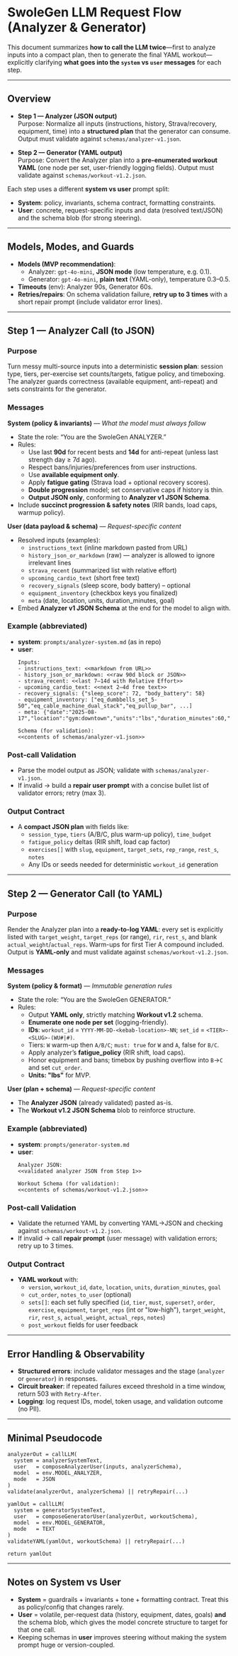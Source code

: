 # SwoleGen LLM Request Flow (Analyzer & Generator)

This document summarizes **how to call the LLM twice**—first to analyze inputs into a compact plan, then to generate the final YAML workout—explicitly clarifying **what goes into the `system` vs `user` messages** for each step.

---

## Overview

- **Step 1 — Analyzer (JSON output)**  
  Purpose: Normalize all inputs (instructions, history, Strava/recovery, equipment, time) into a **structured plan** that the generator can consume. Output must validate against `schemas/analyzer-v1.json`.

- **Step 2 — Generator (YAML output)**  
  Purpose: Convert the Analyzer plan into a **pre-enumerated workout YAML** (one node per set, user-friendly logging fields). Output must validate against `schemas/workout-v1.2.json`.

Each step uses a different **system vs user** prompt split:
- **System**: policy, invariants, schema contract, formatting constraints.
- **User**: concrete, request-specific inputs and data (resolved text/JSON) and the schema blob (for strong steering).

---

## Models, Modes, and Guards

- **Models (MVP recommendation)**:  
  - Analyzer: `gpt-4o-mini`, **JSON mode** (low temperature, e.g. 0.1).  
  - Generator: `gpt-4o-mini`, **plain text** (YAML-only), temperature 0.3–0.5.
- **Timeouts** (env): Analyzer 90s, Generator 60s.
- **Retries/repairs**: On schema validation failure, **retry up to 3 times** with a short repair prompt (include validator error lines).

---

## Step 1 — Analyzer Call (to JSON)

### Purpose
Turn messy multi-source inputs into a deterministic **session plan**: session type, tiers, per-exercise set counts/targets, fatigue policy, and timeboxing. The analyzer guards correctness (available equipment, anti-repeat) and sets constraints for the generator.

### Messages

**System (policy & invariants)** — *What the model must always follow*
- State the role: “You are the SwoleGen ANALYZER.”
- Rules:
  - Use last **90d** for recent bests and **14d** for anti-repeat (unless last strength day ≥ 7d ago).
  - Respect bans/injuries/preferences from user instructions.
  - Use **available equipment only**.
  - Apply **fatigue gating** (Strava load + optional recovery scores).
  - **Double progression** model; set conservative caps if history is thin.
  - **Output JSON only**, conforming to **Analyzer v1 JSON Schema**.
- Include **succinct progression & safety notes** (RIR bands, load caps, warmup policy).

**User (data payload & schema)** — *Request-specific content*
- Resolved inputs (examples):
  - `instructions_text` (inline markdown pasted from URL)
  - `history_json_or_markdown` (raw) — analyzer is allowed to ignore irrelevant lines
  - `strava_recent` (summarized list with relative effort)
  - `upcoming_cardio_text` (short free text)
  - `recovery_signals` (sleep score, body battery) – optional
  - `equipment_inventory` (checkbox keys you finalized)
  - `meta` (date, location, units, duration_minutes, goal)
- Embed **Analyzer v1 JSON Schema** at the end for the model to align with.

### Example (abbreviated)

- **system**: `prompts/analyzer-system.md` (as in repo)  
- **user**:
  ```
  Inputs:
  - instructions_text: <<markdown from URL>>
  - history_json_or_markdown: <<raw 90d block or JSON>>
  - strava_recent: <<last 7–14d with Relative Effort>>
  - upcoming_cardio_text: <<next 2–4d free text>>
  - recovery_signals: {"sleep_score": 72, "body_battery": 58}
  - equipment_inventory: ["eq_dumbbells_set_5-50","eq_cable_machine_dual_stack","eq_pullup_bar", ...]
  - meta: {"date":"2025-08-17","location":"gym:downtown","units":"lbs","duration_minutes":60,"goal":"hypertrophy"}

  Schema (for validation):
  <<contents of schemas/analyzer-v1.json>>
  ```

### Post-call Validation
- Parse the model output as JSON; validate with `schemas/analyzer-v1.json`.
- If invalid → build a **repair user prompt** with a concise bullet list of validator errors; retry (max 3).

### Output Contract
- A **compact JSON plan** with fields like:
  - `session_type`, `tiers` (A/B/C, plus warm-up policy), `time_budget`
  - `fatigue_policy` deltas (RIR shift, load cap factor)
  - `exercises[]` with `slug`, `equipment`, `target_sets`, `rep_range`, `rest_s`, `notes`
  - Any IDs or seeds needed for deterministic `workout_id` generation

---

## Step 2 — Generator Call (to YAML)

### Purpose
Render the Analyzer plan into a **ready-to-log YAML**: every set is explicitly listed with `target_weight`, `target_reps` (or range), `rir`, `rest_s`, and blank `actual_weight`/`actual_reps`. Warm-ups for first Tier A compound included. Output is **YAML-only** and must validate against `schemas/workout-v1.2.json`.

### Messages

**System (policy & format)** — *Immutable generation rules*
- State the role: “You are the SwoleGen GENERATOR.”
- Rules:
  - Output **YAML only**, strictly matching **Workout v1.2** schema.
  - **Enumerate one node per set** (logging-friendly).
  - **IDs**: `workout_id` = `YYYY-MM-DD-<kebab-location>-NN`; `set_id` = `<TIER>-<SLUG>-(WU#|#)`.
  - Tiers: `W` warm-up then `A/B/C`; `must: true` for `W` and `A`, false for `B/C`.
  - Apply analyzer’s **fatigue_policy** (RIR shift, load caps).
  - Honor equipment and bans; timebox by pushing overflow into `B`→`C` and set `cut_order`.
  - **Units: "lbs"** for MVP.

**User (plan + schema)** — *Request-specific content*
- The **Analyzer JSON** (already validated) pasted as-is.
- The **Workout v1.2 JSON Schema** blob to reinforce structure.

### Example (abbreviated)

- **system**: `prompts/generator-system.md`  
- **user**:
  ```
  Analyzer JSON:
  <<validated analyzer JSON from Step 1>>

  Workout Schema (for validation):
  <<contents of schemas/workout-v1.2.json>>
  ```

### Post-call Validation
- Validate the returned YAML by converting YAML→JSON and checking against `schemas/workout-v1.2.json`.
- If invalid → call **repair prompt** (user message) with validation errors; retry up to 3 times.

### Output Contract
- **YAML workout** with:
  - `version`, `workout_id`, `date`, `location`, `units`, `duration_minutes`, `goal`
  - `cut_order`, `notes_to_user` (optional)
  - `sets[]`: each set fully specified (`id`, `tier`, `must`, `superset?`, `order`, `exercise`, `equipment`, `target_reps` (int or "low-high"), `target_weight`, `rir`, `rest_s`, `actual_weight`, `actual_reps`, `notes`)
  - `post_workout` fields for user feedback

---

## Error Handling & Observability

- **Structured errors**: include validator messages and the stage (`analyzer` or `generator`) in responses.
- **Circuit breaker**: if repeated failures exceed threshold in a time window, return 503 with `Retry-After`.
- **Logging**: log request IDs, model, token usage, and validation outcome (no PII).

---

## Minimal Pseudocode

```
analyzerOut = callLLM(
  system = analyzerSystemText,
  user   = composeAnalyzerUser(inputs, analyzerSchema),
  model  = env.MODEL_ANALYZER,
  mode   = JSON
)
validate(analyzerOut, analyzerSchema) || retryRepair(...)

yamlOut = callLLM(
  system = generatorSystemText,
  user   = composeGeneratorUser(analyzerOut, workoutSchema),
  model  = env.MODEL_GENERATOR,
  mode   = TEXT
)
validateYAML(yamlOut, workoutSchema) || retryRepair(...)

return yamlOut
```

---

## Notes on System vs User

- **System** = guardrails + invariants + tone + formatting contract. Treat this as policy/config that changes rarely.
- **User** = volatile, per-request data (history, equipment, dates, goals) **and** the schema blob, which gives the model concrete structure to target for that one call.
- Keeping schemas in **user** improves steering without making the system prompt huge or version-coupled.
